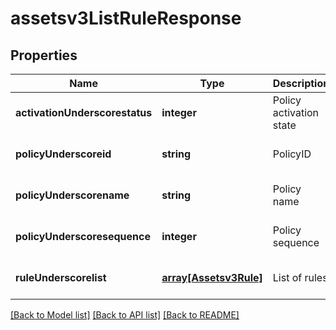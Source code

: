 # assetsv3ListRuleResponse

## Properties
Name | Type | Description | Notes
------------ | ------------- | ------------- | -------------
**activationUnderscorestatus** | **integer** | Policy activation state | [optional] [default to null]
**policyUnderscoreid** | **string** | PolicyID | [optional] [default to null]
**policyUnderscorename** | **string** | Policy name | [optional] [default to null]
**policyUnderscoresequence** | **integer** | Policy sequence | [optional] [default to null]
**ruleUnderscorelist** | [**array[Assetsv3Rule]**](Assetsv3Rule.md) | List of rules | [optional] [default to null]

[[Back to Model list]](../README.md#documentation-for-models) [[Back to API list]](../README.md#documentation-for-api-endpoints) [[Back to README]](../README.md)


